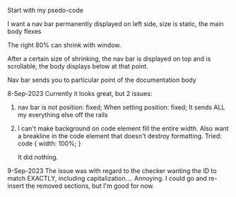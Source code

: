 Start with my psedo-code

I want a nav bar permanently displayed on left side, size is static, the main body flexes

The right 80% can shrink with window.

After a certain size of shrinking, the nav bar is displayed on top and is scrollable,
the body displays below at that point.


Nav bar sends you to particular point of the documentation body


8-Sep-2023
Currently it looks great, but 2 issues:

1. nav bar is not position: fixed;
    When setting position: fixed;
        It sends ALL my everything else off the rails

2. I can't make background on code element fill the entire width.
    Also want a breakline in the code element that doesn't destroy formatting.
    Tried:
        code {
            width: 100%;
        }

    It did nothing.

9-Sep-2023
The issue was with regard to the checker wanting the ID to match EXACTLY, including
capitalization....  Annoying.  I could go and re-insert the removed sections, but I'm good
for now.